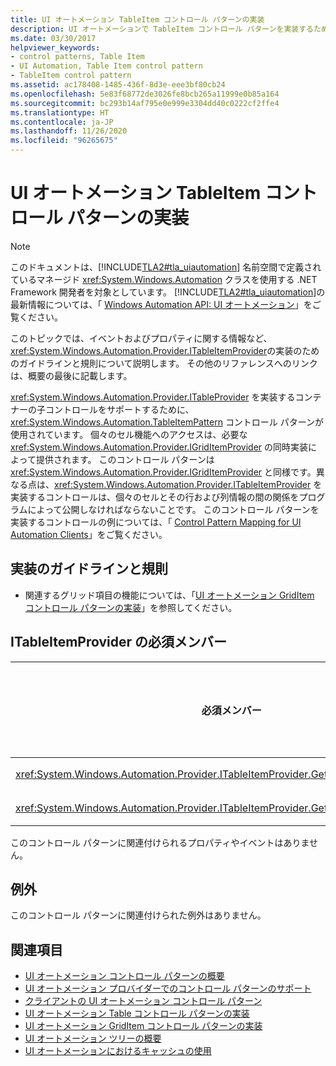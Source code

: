 ```yaml
---
title: UI オートメーション TableItem コントロール パターンの実装
description: UI オートメーションで TableItem コントロール パターンを実装するためのガイドラインと規則を確認します。 ITableItemProvider インターフェイスに必要なメンバーを確認します。
ms.date: 03/30/2017
helpviewer_keywords:
- control patterns, Table Item
- UI Automation, Table Item control pattern
- TableItem control pattern
ms.assetid: ac178408-1485-436f-8d3e-eee3bf80cb24
ms.openlocfilehash: 5e83f68772de3026fe8bcb265a11999e0b85a164
ms.sourcegitcommit: bc293b14af795e0e999e3304dd40c0222cf2ffe4
ms.translationtype: HT
ms.contentlocale: ja-JP
ms.lasthandoff: 11/26/2020
ms.locfileid: "96265675"
---
```

# <a name="implementing-the-ui-automation-tableitem-control-pattern"></a>UI オートメーション TableItem コントロール パターンの実装

> [!NOTE]
> このドキュメントは、[!INCLUDE[TLA2#tla_uiautomation](../../../includes/tla2sharptla-uiautomation-md.md)] 名前空間で定義されているマネージド <xref:System.Windows.Automation> クラスを使用する .NET Framework 開発者を対象としています。 [!INCLUDE[TLA2#tla_uiautomation](../../../includes/tla2sharptla-uiautomation-md.md)]の最新情報については、「 [Windows Automation API: UI オートメーション](/windows/win32/winauto/entry-uiauto-win32)」をご覧ください。  
  
 このトピックでは、イベントおよびプロパティに関する情報など、 <xref:System.Windows.Automation.Provider.ITableItemProvider>の実装のためのガイドラインと規則について説明します。 その他のリファレンスへのリンクは、概要の最後に記載します。  
  
 <xref:System.Windows.Automation.Provider.ITableProvider> を実装するコンテナーの子コントロールをサポートするために、<xref:System.Windows.Automation.TableItemPattern> コントロール パターンが使用されています。 個々のセル機能へのアクセスは、必要な <xref:System.Windows.Automation.Provider.IGridItemProvider> の同時実装によって提供されます。 このコントロール パターンは <xref:System.Windows.Automation.Provider.IGridItemProvider> と同様です。異なる点は、<xref:System.Windows.Automation.Provider.ITableItemProvider> を実装するコントロールは、個々のセルとその行および列情報の間の関係をプログラムによって公開しなければならないことです。 このコントロール パターンを実装するコントロールの例については、「 [Control Pattern Mapping for UI Automation Clients](control-pattern-mapping-for-ui-automation-clients.md)」をご覧ください。  
  
<a name="Implementation_Guidelines_and_Conventions"></a>

## <a name="implementation-guidelines-and-conventions"></a>実装のガイドラインと規則  
  
- 関連するグリッド項目の機能については、「[UI オートメーション GridItem コントロール パターンの実装](implementing-the-ui-automation-griditem-control-pattern.md)」を参照してください。  
  
<a name="Required_Members_for_ITableItemProvider"></a>

## <a name="required-members-for-itableitemprovider"></a>ITableItemProvider の必須メンバー  
  
|必須メンバー|メンバーの型|メモ|  
|---------------------|-----------------|-----------|  
|<xref:System.Windows.Automation.Provider.ITableItemProvider.GetColumnHeaderItems%2A>|方法|なし|  
|<xref:System.Windows.Automation.Provider.ITableItemProvider.GetRowHeaderItems%2A>|方法|なし|  
  
 このコントロール パターンに関連付けられるプロパティやイベントはありません。  
  
<a name="Exceptions"></a>

## <a name="exceptions"></a>例外  

 このコントロール パターンに関連付けられた例外はありません。  
  
## <a name="see-also"></a>関連項目

- [UI オートメーション コントロール パターンの概要](ui-automation-control-patterns-overview.md)
- [UI オートメーション プロバイダーでのコントロール パターンのサポート](support-control-patterns-in-a-ui-automation-provider.md)
- [クライアントの UI オートメーション コントロール パターン](ui-automation-control-patterns-for-clients.md)
- [UI オートメーション Table コントロール パターンの実装](implementing-the-ui-automation-table-control-pattern.md)
- [UI オートメーション GridItem コントロール パターンの実装](implementing-the-ui-automation-griditem-control-pattern.md)
- [UI オートメーション ツリーの概要](ui-automation-tree-overview.md)
- [UI オートメーションにおけるキャッシュの使用](use-caching-in-ui-automation.md)
